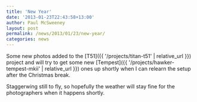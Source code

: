 ```yaml
---
title: 'New Year'
date: '2013-01-23T22:43:58+13:00'
author: Paul McSweeney
layout: post
permalink: /news/2013/01/23/new-year/
categories: news
---
```


Some new photos added to the [T51]({{ '/projects/titan-t51' | relative_url }}) project and will try to get some new [Tempest]({{ '/projects/hawker-tempest-mkii' | relative_url }}) ones up shortly when I can relearn the setup after the Christmas break.

Staggerwing still to fly, so hopefully the weather will stay fine for the photographers when it happens shortly.
